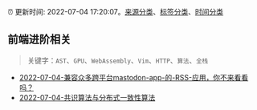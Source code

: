 :alarm_clock: 更新时间: 2022-07-04 17:20:07。[来源分类](../README.md)、[标签分类](../TAGS.md)、[时间分类](../TIMELINE.md)

## 前端进阶相关


> 关键字：`AST`、`GPU`、`WebAssembly`、`Vim`、`HTTP`、`算法`、`全栈`



- [2022-07-04-兼容众多跨平台mastodon-app-的-RSS-应用，你不来看看吗？](https://www.v2ex.com/t/864054) 
- [2022-07-04-共识算法与分布式一致性算法](https://toutiao.io/k/b5txitt) 